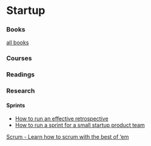 # Startup

### Books
[all books](books/readme.md)

### Courses

### Readings

### Research

#### Sprints

- [How to run an effective retrospective](https://thepathforward.io/retrospectives/)
- [How to run a sprint for a small startup product team](https://thepathforward.io/how-to-run-a-sprint-for-a-small-startup-product-team/)


[Scrum - Learn how to scrum with the best of ‘em](https://www.atlassian.com/agile/scrum)
